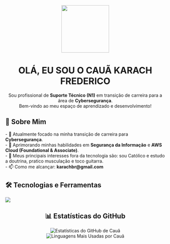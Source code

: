 <div id="header" align="center">
  <img src="https://media.giphy.com/media/QssGEmpkyEOhBCb7e1/giphy.gif" width="150"/>
  <h1>
    OLÁ, EU SOU O CAUÃ KARACH FREDERICO
  </h1>
  <p>
    Sou profissional de <strong>Suporte Técnico (N1)</strong> em transição de carreira para a área de <strong>Cybersegurança</strong>. <br/>
    Bem-vindo ao meu espaço de aprendizado e desenvolvimento!
  </p>
</div>

<div id="about_me" align="left">
  <h2>🚀 Sobre Mim</h2>
  <p>
    - 🔭 Atualmente focado na minha transição de carreira para <strong>Cybersegurança</strong>.
    <br/>
    - 🌱 Aprimorando minhas habilidades em <strong>Segurança da Informação</strong> e <strong>AWS Cloud (Foundational & Associate)</strong>.
    <br/>
    - 💬 Meus principais interesses fora da tecnologia são: sou Católico e estudo a doutrina, pratico musculação e toco guitarra.
    <br/>
    - 📫 Como me alcançar: <strong>karachbr@gmail.com</strong>
  </p>
</div>

<div id="tech_stack" align="left">
  <h2>🛠️ Tecnologias e Ferramentas</h2>
  <p>
    <a href="https://skillicons.dev">
      <img src="https://skillicons.dev/icons?i=python,git,aws" />
    </a>
  </p>
</div>

<div id="github_stats" align="center">
  <h2>📊 Estatísticas do GitHub</h2>
  <img src="https://github-readme-stats.vercel.app/api?username=karachhh&show_icons=true&theme=github_dark&include_all_commits=true&count_private=true&hide_border=true" alt="Estatísticas do GitHub de Cauã"/>
  <br/>
  <img src="https://github-readme-stats.vercel.app/api/top-langs/?username=karachhh&layout=compact&langs_count=8&theme=github_dark&hide_border=true" alt="Linguagens Mais Usadas por Cauã"/>
  <br/>
  <img src="https://github-readme-streak-stats.herokuapp

